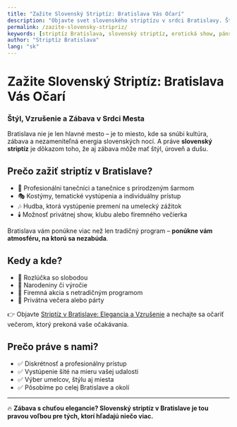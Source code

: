 ```yaml
---
title: "Zažite Slovenský Striptíz: Bratislava Vás Očarí"
description: "Objavte svet slovenského striptízu v srdci Bratislavy. Štýlové vystúpenia, profesionálni tanečníci a nezabudnuteľná atmosféra vás doslova pohltia."
permalink: /zazite-slovensky-stripriz/
keywords: [striptíz Bratislava, slovenský striptíz, erotická show, pánsky striptíz, dámsky striptíz, rozlúčka Bratislava]
author: "Striptíz Bratislava"
lang: "sk"
---
```


# Zažite Slovenský Striptíz: Bratislava Vás Očarí  
### Štýl, Vzrušenie a Zábava v Srdci Mesta

Bratislava nie je len hlavné mesto – je to miesto, kde sa snúbi kultúra, zábava a nezameniteľná energia slovenských nocí. A práve **slovenský striptíz** je dôkazom toho, že aj zábava môže mať štýl, úroveň a dušu.

## Prečo zažiť striptíz v Bratislave?

- 💃 Profesionálni tanečníci a tanečnice s prirodzeným šarmom  
- 🎭 Kostýmy, tematické vystúpenia a individuálny prístup  
- 🎶 Hudba, ktorá vystúpenie premení na umelecký zážitok  
- 🕯️ Možnosť privátnej show, klubu alebo firemného večierka

Bratislava vám ponúkne viac než len tradičný program – **ponúkne vám atmosféru, na ktorú sa nezabúda**.

## Kedy a kde?

- 👰 Rozlúčka so slobodou  
- 🎉 Narodeniny či výročie  
- 🏢 Firemná akcia s netradičným programom  
- 🥂 Privátna večera alebo párty

👉 Objavte [Striptíz v Bratislave: Elegancia a Vzrušenie](https://www.striptiz-bratislava.sk/) a nechajte sa očariť večerom, ktorý prekoná vaše očakávania.

## Prečo práve s nami?

- ✅ Diskrétnosť a profesionálny prístup  
- ✅ Vystúpenie šité na mieru vašej udalosti  
- ✅ Výber umelcov, štýlu aj miesta  
- ✅ Pôsobíme po celej Bratislave a okolí

---

🔥 **Zábava s chuťou elegancie? Slovenský striptíz v Bratislave je tou pravou voľbou pre tých, ktorí hľadajú niečo viac.**
